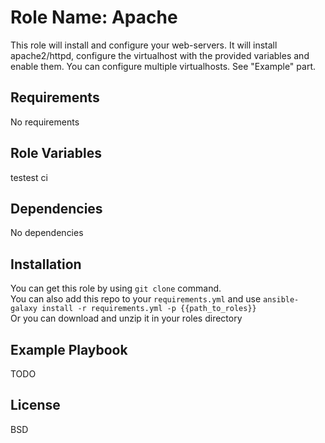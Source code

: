 Role Name: Apache
================

This role will install and configure your web-servers. It will install apache2/httpd, configure the virtualhost with the provided variables and enable them.
You can configure multiple virtualhosts. See "Example" part. 

Requirements
------------

No requirements

Role Variables
--------------

testest ci

Dependencies
------------

No dependencies

Installation
------------

You can get this role by using ```git clone``` command.  
You can also add this repo to your ```requirements.yml``` and use ```ansible-galaxy install -r requirements.yml -p {{path_to_roles}}```  
Or you can download and unzip it in your roles directory 

Example Playbook
----------------

TODO


License
-------

BSD

